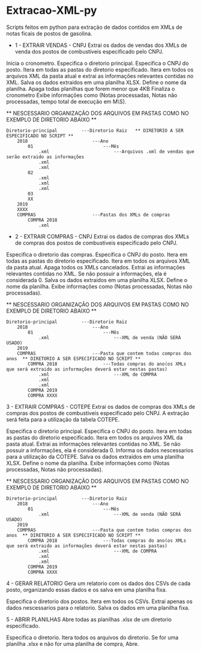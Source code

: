 # Extracao-XML-py
Scripts feitos em python para extração de dados contidos em XMLs de notas ficais de postos de gasolina.

* 1 - EXTRAIR VENDAS - CNPJ
Extrai os dados de vendas dos XMLs de venda dos postos de combustiveis especificado pelo CNPJ.

Inicia o cronometro.
Especifica o diretorio principal.
Especifica o CNPJ do posto.
Itera em todas as pastas do diretorio especificado.
Itera em todos os arquivos XML da pasta atual e extrai as informações relevantes contidas no XML.
Salva os dados extraidos em uma planilha XLSX.
Define o nome da planilha.
Apaga todas planilhas que forem menor que 4KB
Finaliza o cronometro
Exibe informações como (Notas processadas, Notas não processadas, tempo total de execução em M\S).

** NESCESSARIO ORGANIZAÇÃO DOS ARQUIVOS EM PASTAS COMO NO EXEMPLO DE DIRETORIO ABAIXO **

    Diretorio-principal         ---Diretorio Raiz   ** DIRETORIO A SER ESPECIFICADO NO SCRIPT **
        2018                        ---Ano
            01                          ---Mês
                .xml                        ---Arquivos .xml de vendas que serão extraido as informações
                .xml
                .xml
            02
                .xml
                .xml
                .xml
            03
            XX
        2019
        XXXX
        COMPRAS                     ---Pastas dos XMLs de compras
            COMPRA 2018
                .xml


* 2 - EXTRAIR COMPRAS - CNPJ
Extrai os dados de compras dos XMLs de compras dos postos de combustiveis especificado pelo CNPJ.

Especifica o diretorio das compras.
Especifica o CNPJ do posto.
Itera em todas as pastas do diretorio especificado.
Itera em todos os arquivos XML da pasta atual.
Apaga todos os XMLs cancelados.
Extrai as informações relevantes contidas no XML.
Se não possuir a informações, ela é considerada 0.
Salva os dados extraidos em uma planilha XLSX.
Define o nome da planilha.
Exibe informações como (Notas processadas, Notas não processadas).

** NESCESSARIO ORGANIZAÇÃO DOS ARQUIVOS EM PASTAS COMO NO EXEMPLO DE DIRETORIO ABAIXO **

    Diretorio-principal         ---Diretorio Raiz
        2018                        ---Ano
            01                          ---Mês
                .xml                        ---XML de venda (NÃO SERÁ USADO)
        2019
        COMPRAS                     ---Pasta que contem todas compras dos anos  ** DIRETORIO A SER ESPECIFICADO NO SCRIPT **
            COMPRA 2018                 ---Todas compras do ano(os XMLs que será extraido as informações deverá estar nestas pastas)
                .xml                        ---XML de COMPRA
                .xml
                .xml
            COMPRA 2019
            COMPRA XXXX

3 - EXTRAIR COMPRAS - COTEPE
Extrai os dados de compras dos XMLs de compras dos postos de combustiveis especificado pelo CNPJ. A extração será feita para a utilização da tabela COTEPE.

Especifica o diretorio principal.
Especifica o CNPJ do posto.
Itera em todas as pastas do diretorio especificado.
Itera em todos os arquivos XML da pasta atual.
Extrai as informações relevantes contidas no XML.
Se não possuir a informações, ela é considerada 0.
Informa os dados nescessarios para a utilização da COTEPE.
Salva os dados extraidos em uma planilha XLSX.
Define o nome da planilha.
Exibe informações como (Notas processadas, Notas não processadas).

** NESCESSARIO ORGANIZAÇÃO DOS ARQUIVOS EM PASTAS COMO NO EXEMPLO DE DIRETORIO ABAIXO **

    Diretorio-principal         ---Diretorio Raiz
        2018                        ---Ano
            01                          ---Mês
                .xml                        ---XML de venda (NÃO SERÁ USADO)
        2019
        COMPRAS                     ---Pasta que contem todas compras dos anos  ** DIRETORIO A SER ESPECIFICADO NO SCRIPT **
            COMPRA 2018                 ---Todas compras do ano(os XMLs que será extraido as informações deverá estar nestas pastas)
                .xml                        ---XML de COMPRA
                .xml
                .xml
            COMPRA 2019
            COMPRA XXXX

4 - GERAR RELATORIO
Gera um relatorio com os dados dos CSVs de cada posto, organizando essas dados e os salva em uma planilha fixa.

Especifica o diretorio dos postos.
Itera em todos os CSVs.
Extrai apenas os dados nescessarios para o relatorio.
Salva os dados em uma planilha fixa.


5 - ABRIR PLANILHAS
Abre todas as planilhas .xlsx de um diretorio especificado.

Especifica o diretorio.
Itera todos os arquivos do diretorio.
Se for uma planilha .xlsx e não for uma planilha de compra, Abre.